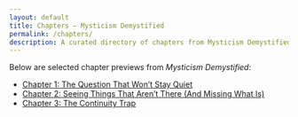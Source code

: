 ```yaml
---
layout: default
title: Chapters — Mysticism Demystified
permalink: /chapters/
description: A curated directory of chapters from Mysticism Demystified — exploring perception, identity, recursive structure, and the foundations of self and reality.
---
```


Below are selected chapter previews from *Mysticism Demystified*:

- [Chapter 1: The Question That Won’t Stay Quiet](chapter1.html)
- [Chapter 2: Seeing Things That Aren’t There (And Missing What Is)](chapter2.html)
- [Chapter 3: The Continuity Trap](chapter3.html)

